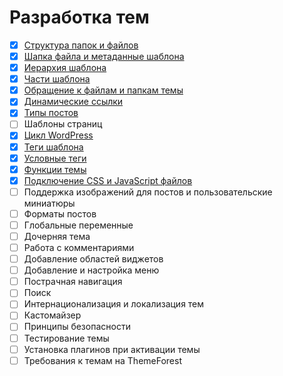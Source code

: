 # Разработка тем

- [x] [Структура папок и файлов](content/structure_theme.md)
- [x] [Шапка файла и метаданные шаблона](content/template_metadata.md)
- [x] [Иерархия шаблона](content/hierarchy_template.md)
- [x] [Части шаблона](content/partials.md)
- [x] [Обращение к файлам и папкам темы](content/linking-theme-files-directories.md)
- [x] [Динамические ссылки](content/dynamic_links.md)
- [x] [Типы постов](content/post_types.md)
- [ ] Шаблоны страниц
- [x] [Цикл WordPress](content/loop.md)
- [x] [Теги шаблона](content/template_tags.md)
- [x] [Условные теги](content/conditional_tags.md)
- [x] [Функции темы](content/theme_functions.md)
- [x] [Подключение CSS и JavaScript файлов](content/add_css_js.md)
- [ ] Поддержка изображений для постов и пользовательские миниатюры
- [ ] Форматы постов
- [ ] Глобальные переменные
- [ ] Дочерняя тема
- [ ] Работа с комментариями
- [ ] Добавление областей виджетов
- [ ] Добавление и настройка меню
- [ ] Пострачная навигация
- [ ] Поиск
- [ ] Интернационализация и локализация тем
- [ ] Кастомайзер
- [ ] Принципы безопасности
- [ ] Тестирование темы
- [ ] Установка плагинов при активации темы
- [ ] Требования к темам на ThemeForest